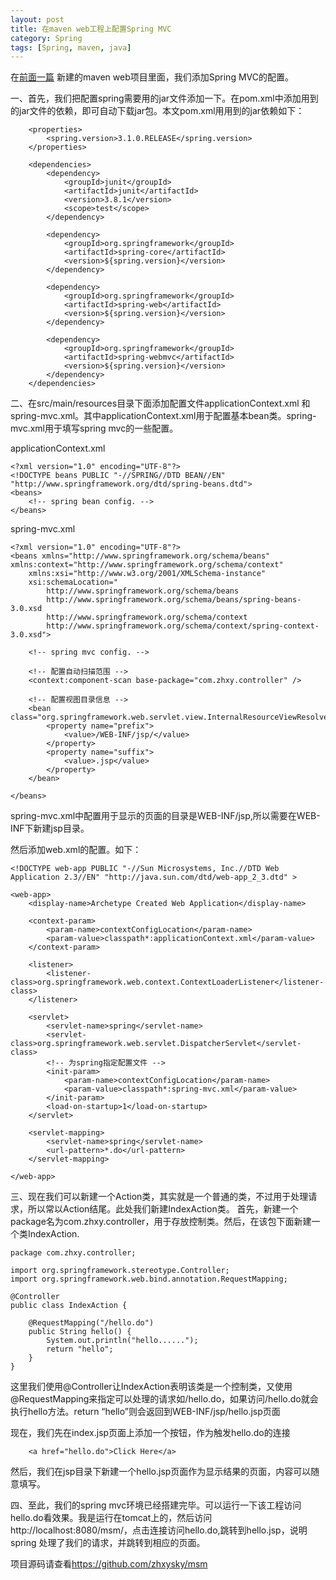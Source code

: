 ```yaml
---
layout: post
title: 在maven web工程上配置Spring MVC
category: Spring
tags: [Spring, maven, java]
---
```



在[前面一篇](http://zhxysky.github.io/maven/2012/03/06/new-maven-web-project/) 新建的maven web项目里面，我们添加Spring MVC的配置。


一、首先，我们把配置spring需要用的jar文件添加一下。在pom.xml中添加用到的jar文件的依赖，即可自动下载jar包。本文pom.xml用用到的jar依赖如下：
	
		<properties>
			<spring.version>3.1.0.RELEASE</spring.version>
		</properties>

		<dependencies>
			<dependency>
				<groupId>junit</groupId>
				<artifactId>junit</artifactId>
				<version>3.8.1</version>
				<scope>test</scope>
			</dependency>

			<dependency>
				<groupId>org.springframework</groupId>
				<artifactId>spring-core</artifactId>
				<version>${spring.version}</version>
			</dependency>

			<dependency>
				<groupId>org.springframework</groupId>
				<artifactId>spring-web</artifactId>
				<version>${spring.version}</version>
			</dependency>

			<dependency>
				<groupId>org.springframework</groupId>
				<artifactId>spring-webmvc</artifactId>
				<version>${spring.version}</version>
			</dependency>
		</dependencies>


二、在src/main/resources目录下面添加配置文件applicationContext.xml 和 spring-mvc.xml。其中applicationContext.xml用于配置基本bean类。spring-mvc.xml用于填写spring mvc的一些配置。
	

applicationContext.xml

	<?xml version="1.0" encoding="UTF-8"?>
	<!DOCTYPE beans PUBLIC "-//SPRING//DTD BEAN//EN" "http://www.springframework.org/dtd/spring-beans.dtd">
	<beans>
		<!-- spring bean config. -->
	</beans>



spring-mvc.xml

	<?xml version="1.0" encoding="UTF-8"?>
	<beans xmlns="http://www.springframework.org/schema/beans" xmlns:context="http://www.springframework.org/schema/context"
		xmlns:xsi="http://www.w3.org/2001/XMLSchema-instance"
		xsi:schemaLocation="
	        http://www.springframework.org/schema/beans     
	        http://www.springframework.org/schema/beans/spring-beans-3.0.xsd
	        http://www.springframework.org/schema/context 
	        http://www.springframework.org/schema/context/spring-context-3.0.xsd">

		<!-- spring mvc config. -->

		<!-- 配置自动扫描范围 -->
		<context:component-scan base-package="com.zhxy.controller" />

	 	<!-- 配置视图目录信息 -->
		<bean class="org.springframework.web.servlet.view.InternalResourceViewResolver">
			<property name="prefix">
				<value>/WEB-INF/jsp/</value>
			</property>
			<property name="suffix">
				<value>.jsp</value>
			</property>
		</bean>

	</beans>

spring-mvc.xml中配置用于显示的页面的目录是WEB-INF/jsp,所以需要在WEB-INF下新建jsp目录。

然后添加web.xml的配置。如下：

	<!DOCTYPE web-app PUBLIC "-//Sun Microsystems, Inc.//DTD Web Application 2.3//EN" "http://java.sun.com/dtd/web-app_2_3.dtd" >

	<web-app>
		<display-name>Archetype Created Web Application</display-name>

		<context-param>
			<param-name>contextConfigLocation</param-name>
			<param-value>classpath*:applicationContext.xml</param-value>
		</context-param>

		<listener>
			<listener-class>org.springframework.web.context.ContextLoaderListener</listener-class>
		</listener>

		<servlet>
			<servlet-name>spring</servlet-name>
			<servlet-class>org.springframework.web.servlet.DispatcherServlet</servlet-class>
			<!-- 为spring指定配置文件 -->
			<init-param>
				<param-name>contextConfigLocation</param-name>
				<param-value>classpath*:spring-mvc.xml</param-value>
			</init-param>
			<load-on-startup>1</load-on-startup>
		</servlet>

		<servlet-mapping>
			<servlet-name>spring</servlet-name>
			<url-pattern>*.do</url-pattern>
		</servlet-mapping>

	</web-app>



三、现在我们可以新建一个Action类，其实就是一个普通的类，不过用于处理请求，所以常以Action结尾。此处我们新建IndexAction类。
首先，新建一个package名为com.zhxy.controller，用于存放控制类。然后，在该包下面新建一个类IndexAction.
		
	package com.zhxy.controller;

	import org.springframework.stereotype.Controller;
	import org.springframework.web.bind.annotation.RequestMapping;

	@Controller
	public class IndexAction {

		@RequestMapping("/hello.do")
		public String hello() {
			System.out.println("hello......");
			return "hello";
		}
	}

这里我们使用@Controller让IndexAction表明该类是一个控制类，又使用@RequestMapping来指定可以处理的请求如/hello.do，如果访问/hello.do就会执行hello方法。return “hello”则会返回到WEB-INF/jsp/hello.jsp页面


现在，我们先在index.jsp页面上添加一个按钮，作为触发hello.do的连接
	
		<a href="hello.do">Click Here</a>

然后，我们在jsp目录下新建一个hello.jsp页面作为显示结果的页面，内容可以随意填写。


四、至此，我们的spring mvc环境已经搭建完毕。可以运行一下该工程访问hello.do看效果。我是运行在tomcat上的，然后访问http://localhost:8080/msm/，点击连接访问hello.do,跳转到hello.jsp，说明spring 处理了我们的请求，并跳转到相应的页面。

项目源码请查看<https://github.com/zhxysky/msm>